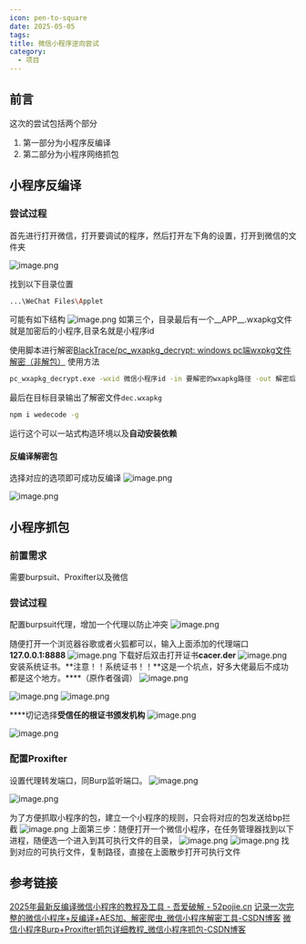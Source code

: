 ```yaml
---
icon: pen-to-square
date: 2025-05-05
tags: 
title: 微信小程序逆向尝试
category:
  - 项目
---
```

## 前言
这次的尝试包括两个部分
1. 第一部分为小程序反编译
2. 第二部分为小程序网络抓包

## 小程序反编译

### 尝试过程
首先进行打开微信，打开要调试的程序，然后打开左下角的设置，打开到微信的文件夹

![image.png](https://cdn.jsdelivr.net/gh/fakeppa/blog-img/20250505145610.png)

找到以下目录位置
```bash
...\WeChat Files\Applet
```
可能有如下结构
![image.png](https://cdn.jsdelivr.net/gh/fakeppa/blog-img/20250505150110.png)
如第三个，目录最后有一个__APP__.wxapkg文件就是加密后的小程序,目录名就是小程序id

使用脚本进行解密[BlackTrace/pc_wxapkg_decrypt: windows pc端wxpkg文件解密（非解包）](https://github.com/BlackTrace/pc_wxapkg_decrypt)
使用方法
```bash
pc_wxapkg_decrypt.exe -wxid 微信小程序id -in 要解密的wxapkg路径 -out 解密后的路径
```

最后在目标目录输出了解密文件`dec.wxapkg`

```bash
npm i wedecode -g
```
运行这个可以一站式构造环境以及**自动安装依赖​**​

#### 反编译解密包
选择对应的选项即可成功反编译
![image.png](https://cdn.jsdelivr.net/gh/fakeppa/blog-img/20250505151252.png)


![image.png](https://cdn.jsdelivr.net/gh/fakeppa/blog-img/20250505151322.png)


## 小程序抓包
### 前置需求
需要burpsuit、Proxifter以及微信

### 尝试过程
配置burpsuit代理，增加一个代理以防止冲突
![image.png](https://cdn.jsdelivr.net/gh/fakeppa/blog-img/20250505152005.png)

随便打开一个浏览器谷歌或者火狐都可以，输入上面添加的代理端口  
**127.0.0.1:8888**
![image.png](https://cdn.jsdelivr.net/gh/fakeppa/blog-img/20250505152112.png)
下载好后双击打开证书**cacer.der**
![image.png](https://cdn.jsdelivr.net/gh/fakeppa/blog-img/20250505152135.png)
安装系统证书。**注意！！系统证书！！**这是一个坑点，好多大佬最后不成功都是这个地方。****（原作者强调）
![image.png](https://cdn.jsdelivr.net/gh/fakeppa/blog-img/20250505152201.png)

![image.png](https://cdn.jsdelivr.net/gh/fakeppa/blog-img/20250505152212.png)
![image.png](https://cdn.jsdelivr.net/gh/fakeppa/blog-img/20250505152222.png)

****切记选择**受信任的根证书颁发机构**
![image.png](https://cdn.jsdelivr.net/gh/fakeppa/blog-img/20250505152240.png)

![image.png](https://cdn.jsdelivr.net/gh/fakeppa/blog-img/20250505152256.png)

### 配置Proxifter
设置代理转发端口，同Burp监听端口。
![image.png](https://cdn.jsdelivr.net/gh/fakeppa/blog-img/20250505152411.png)

![image.png](https://cdn.jsdelivr.net/gh/fakeppa/blog-img/20250505152422.png)

为了方便抓取小程序的包，建立一个小程序的规则，只会将对应的包发送给bp拦截
![image.png](https://cdn.jsdelivr.net/gh/fakeppa/blog-img/20250505152502.png)
上面第三步：随便打开一个微信小程序，在任务管理器找到以下进程，随便选一个进入到其可执行文件的目录，
![image.png](https://cdn.jsdelivr.net/gh/fakeppa/blog-img/20250505152606.png)
![image.png](https://cdn.jsdelivr.net/gh/fakeppa/blog-img/20250505152907.png)
找到对应的可执行文件，复制路径，直接在上面散步打开可执行文件




## 参考链接
[2025年最新反编译微信小程序的教程及工具 - 吾爱破解 - 52pojie.cn](https://www.52pojie.cn/forum.php?mod=viewthread&tid=2023369&highlight=%CE%A2%D0%C5%D0%A1%B3%CC%D0%F2)
[记录一次完整的微信小程序+反编译+AES加、解密爬虫_微信小程序解密工具-CSDN博客](https://blog.csdn.net/huagangwang/article/details/135013405#:~:text=%E6%9C%AC%E6%96%87%E8%AF%A6%E7%BB%86%E4%BB%8B%E7%BB%8D%E4%BA%86%E5%A6%82%E4%BD%95%E4%BD%BF%E7%94%A8%E5%BE%AE%E4%BF%A1%E5%B0%8F%E7%A8%8B%E5%BA%8F%E7%9A%84%E5%8F%8D%E7%BC%96%E8%AF%91%E5%B7%A5%E5%85%B7%EF%BC%8C%E5%8C%85%E6%8B%AC%E8%A7%A3%E5%AF%86%E5%8A%A0%E5%AF%86%E8%BF%87%E7%9A%84%60__APP__.wxapkg%60%E6%96%87%E4%BB%B6%EF%BC%8C%E4%BB%A5%E5%8F%8A%E5%A6%82%E4%BD%95%E9%80%9A%E8%BF%87AES%E3%80%81MD5%E7%AD%89%E6%96%B9%E6%B3%95%E8%BF%9B%E8%A1%8C%E5%8A%A0%E5%AF%86%E5%92%8C%E8%A7%A3%E5%AF%86%E6%93%8D%E4%BD%9C%E3%80%82%20%E6%B6%89%E5%8F%8A%E7%9A%84%E6%AD%A5%E9%AA%A4%E5%8C%85%E6%8B%AC%E7%99%BB%E5%BD%95%E5%BE%AE%E4%BF%A1%E8%8E%B7%E5%8F%96%E5%B0%8F%E7%A8%8B%E5%BA%8F%E7%BC%93%E5%AD%98%E3%80%81%E4%BD%BF%E7%94%A8%E7%89%B9%E5%AE%9A%E5%B7%A5%E5%85%B7%E8%BF%9B%E8%A1%8C%E8%A7%A3%E5%AF%86%E5%92%8C%E5%8F%8D%E7%BC%96%E8%AF%91%EF%BC%8C%E6%9C%80%E5%90%8E%E6%8F%90%E5%88%B0%E9%80%86%E5%90%91%E5%88%86%E6%9E%90%E5%92%8C%E6%95%B0%E6%8D%AE%E5%8A%A0%E5%AF%86%E6%8A%80%E5%B7%A7%E3%80%82%20%E6%91%98%E8%A6%81%E7%94%9F%E6%88%90%E4%BA%8E%20C%E7%9F%A5%E9%81%93,%EF%BC%8C%E7%94%B1%20DeepSeek-R1%20%E6%BB%A1%E8%A1%80%E7%89%88%E6%94%AF%E6%8C%81%EF%BC%8C%20%E5%89%8D%E5%BE%80%E4%BD%93%E9%AA%8C%20%3E)
[微信小程序Burp+Proxifter抓包详细教程_微信小程序抓包-CSDN博客](https://blog.csdn.net/CKT_GOD/article/details/134076065)